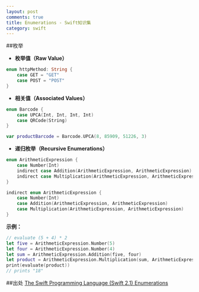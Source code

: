 ```yaml
---
layout: post
comments: true
title: Enumerations - Swift知识集
category: swift
---
```


##枚举
* **枚举值（Raw Value）**

~~~ swift
enum httpMethod: String {
    case GET = "GET"
    case POST = "POST"
}
~~~

* **相关值（Associated Values）**

~~~ swift
enum Barcode {
    case UPCA(Int, Int, Int, Int)
    case QRCode(String)
}

var productBarcode = Barcode.UPCA(8, 85909, 51226, 3)

~~~

* **递归枚举（Recursive Enumerations）**

~~~ swift
enum ArithmeticExpression {
    case Number(Int)
    indirect case Addition(ArithmeticExpression, ArithmeticExpression)
    indirect case Multiplication(ArithmeticExpression, ArithmeticExpression)
}

indirect enum ArithmeticExpression {
    case Number(Int)
    case Addition(ArithmeticExpression, ArithmeticExpression)
    case Multiplication(ArithmeticExpression, ArithmeticExpression)
}
~~~

**示例：**

~~~ swift
// evaluate (5 + 4) * 2
let five = ArithmeticExpression.Number(5)
let four = ArithmeticExpression.Number(4)
let sum = ArithmeticExpression.Addition(five, four)
let product = ArithmeticExpression.Multiplication(sum, ArithmeticExpression.Number(2))
print(evaluate(product))
// prints "18"
~~~

##出处
[The Swift Programming Language (Swift 2.1)
 Enumerations](https://developer.apple.com/library/ios/documentation/Swift/Conceptual/Swift_Programming_Language/Enumerations.html)
